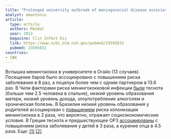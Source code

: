 ```yaml
---
title: "Prolonged university outbreak of meningococcal disease associated with a serogroup B strain rarely seen in the United States"
analyst: amantonio
article:
  type: article
  authors: Mandal
  year: 2013
  magazine: Clin Infect Dis
  link: https://www.ncbi.nlm.nih.gov/pubmed/23595832
  pubmed: 23595832
countries:
- США
---
```


Вспышка менингококка в университете в Огайо (13 случаев). Посещение баров было ассоциировано с повышением риска заболевания в 8 раз, а поцелуи более чем с одним партнером в 13.6 раз.
В Чили факторами риска менингококковой инфекции [были](https://wwwnc.cdc.gov/eid/article/23/7/16-0129_article) теснота (больше чем 2.5 человека в спальне), низкий уровень образования матери, низкий уровень дохода, злоупотребление алкоголем и хроническая болезнь.
В Бразилии низкий уровень образования у родителей ассоциирован с [повышением](https://www.ncbi.nlm.nih.gov/pubmed/26222063) риска колонизации менингококка в 2 раза, что вероятно, отражает социоэкономические условия.
В Греции теснота и предшествующее ОРЗ [ассоциированы](https://www.ncbi.nlm.nih.gov/pubmed/27351742) с повышением риска заболевания у детей в 3 раза, а курение отца в 4.5 раза. Еще: [[1]](https://www.ncbi.nlm.nih.gov/pubmed/15736029) [[2]](https://www.ncbi.nlm.nih.gov/pubmed/11811858)
